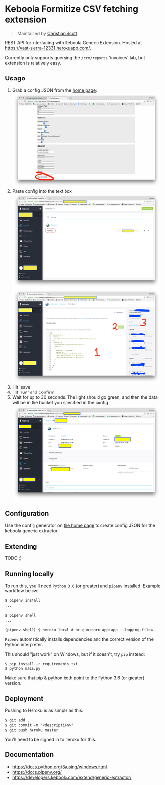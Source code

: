 # Keboola Formitize CSV fetching extension

> Maintained by [Christian Scott](me@christianfscott.com)

REST API for interfacing with Keboola Generic Extension. Hosted at https://vast-sierra-12331.herokuapp.com/.

Currently only supports querying the `/crm/reports` 'invoices' tab, but extension is relatively easy.



## Usage

1. Grab a config JSON from the [home page](https://vast-sierra-12331.herokuapp.com/):
![three](img/three.png)
2. Paste config into the text box
![one](img/one.png)
![two](img/two.png)
3. Hit 'save'
4. Hit 'run' and confirm
5. Wait for up to 30 seconds. The light should go green, and then the data will be in the bucket you specified in the config
![four](img/four.png)

## Configuration

Use the config generator on [the home page](https://vast-sierra-12331.herokuapp.com/) to create config JSON for the keboola generic extractor.

## Extending

TODO ;)

## Running locally

To run this, you'll need `Python 3.6` (or greater) and `pipenv` installed. Example workflow below:

```shell
$ pipenv install
...

$ pipenv shell
...

(pipenv-shell) $ heroku local # or gunicorn app:app --logging-file=-
```

`Pipenv` automatically installs dependencies and the correct version of the Python interpreter.

This should "just work" on Windows, but if it doesn't, try `pip` instead:

```
$ pip install -r requirements.txt
$ python main.py
```

Make sure that pip & python both point to the Python 3.6 (or greater) version.

## Deployment

Pushing to Heroku is as simple as this:

```
$ git add .
$ git commit -m "<description>"
$ git push heroku master
```

You'll need to be signed in to heroku for this.

## Documentation

- https://docs.python.org/3/using/windows.html
- https://docs.pipenv.org/
- https://developers.keboola.com/extend/generic-extractor/
